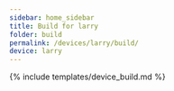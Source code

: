 ```yaml
---
sidebar: home_sidebar
title: Build for larry
folder: build
permalink: /devices/larry/build/
device: larry
---
```

{% include templates/device_build.md %}
